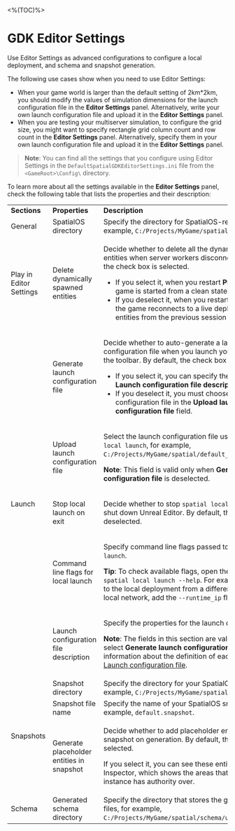 <%(TOC)%>
# GDK Editor Settings

Use Editor Settings as advanced configurations to configure a local deployment, and schema and snapshot generation.

The following use cases show when you need to use Editor Settings:

- When your game world is larger than the default setting of 2km*2km, you should modify the values of simulation dimensions for the launch configuration file in the **Editor Settings** panel. Alternatively, write your own launch configuration file and upload it in the **Editor Settings** panel.
- When you are testing your multiserver simulation, to configure the grid size, you might want to specify rectangle grid column count and row count in the **Editor Settings** panel. Alternatively, specify them in your own launch configuration file and upload it in the **Editor Settings** panel.

> **Note**: You can find all the settings that you configure using Editor Settings in the `DefaultSpatialGDKEditorSettings.ini` file from the `<GameRoot>\Config\` directory.

To learn more about all the settings available in the **Editor Settings** panel, check the following table that lists the properties and their description:

<table>
<tbody>
<tr>
<td><strong>Sections</strong></td>
<td><strong>Properties</strong></td>
<td><strong>Description</strong></td>
</tr>
<tr>
<td>General</td>
<td><span style="font-weight: 400;">SpatialOS directory</span></td>
<td><span style="font-weight: 400;">Specify the directory for SpatialOS-related files, for example, <code>C:/Projects/MyGame/spatial/</code>.</td>
</tr>
<tr>
<td>Play in Editor Settings</td>
<td>Delete dynamically spawned entities</td>
<td>
<p>Decide whether to delete all the dynamically spawned entities when server workers disconnect. By default, the check box is selected.</p>
<ul>
<li>If you select it, when you restart <strong>Play In Editor</strong>, the game is started from a clean state.</li>
<li>If you deselect it, when you restart <strong>Play In Editor</strong>, the game reconnects to a live deployment with entities from the previous session present.</li>
</ul>
</td>
</tr>
<tr>
<td rowspan="5">Launch</td>
<td>Generate launch configuration file</td>
<td>
<p>Decide whether to auto-generate a launch configuration file when you launch your project through the toolbar. By default, the check box is selected.</span></p>
<ul>
<li>If you select it, you can specify the properties in the <strong>Launch configuration file description</strong> section.</span></li>
<li>If you deselect it, you must choose your own launch configuration file in the <strong>Upload launch configuration file</strong> field.</li>
</ul>
</td>
</tr>
<tr>
<td>Upload launch configuration file</td>
<td>
  <p>Select the launch configuration file used for <code>spatial local launch</code>, for example, <code>C:/Projects/MyGame/spatial/default_launch.json</code>.</p>
<p><span style="font-weight: 400;"><strong>Note</strong>: This field is valid only when <strong>Generate launch configuration file</strong> is deselected.</span></p>
</td>
</tr>
<tr>
<td>Stop local launch on exit</td>
<td>
<p>Decide whether to stop <code>spatial local launch</code> when you shut down Unreal Editor. By default, the check box is deselected.</p>
</td>
</tr>
<tr>
<td>Command line flags for local launch</td>
<td>
<p>Specify command line flags passed to <code>spatial local launch</code>.</p>
<p><strong>Tip</strong>: To check available flags, open the CLI and run <code>spatial local launch --help</code>. For example, to connect to the local deployment from a different machine on the local network, add the <code>--runtime_ip</code> flag.</p>
</td>
</tr>
<tr>
<td>Launch configuration file description</td>
<td>
<p>Specify the properties for the launch configuration file.</p>
<p><strong>Note</strong>: The fields in this section are valid only when you select <strong>Generate launch configuration file</strong>. For information about the definition of each property, see <a href="https://docs.improbable.io/reference/13.7/shared/project-layout/launch-config">Launch configuration file</a>.</p>
</td>
</tr>
<tr>
<td rowspan="3">Snapshots</td>
<td>Snapshot directory</td>
<td>Specify the directory for your SpatialOS snapshot, for example, <code>C:/Projects/MyGame/spatial/snapshots/</code>.</td>
</tr>
<tr>
<td>Snapshot file name</td>
<td>Specify the name of your SpatialOS snapshot file, for example, <code>default.snapshot</code>.</td>
</tr>
<tr>
<td>Generate placeholder entities in snapshot</td>
<td>
<p>Decide whether to add placeholder entities to the snapshot on generation. By default, the check box is selected.</span></p>
<p>If you select it, you can see these entities in the Inspector, which shows the areas that a server-worker instance has authority over.</p>
</td>
</tr>
<tr>
<td>Schema</td>
<td>Generated schema directory</td>
<td>Specify the directory that stores the generated schema files, for example, <code>C:/Projects/MyGame/spatial/schema/unreal/generated/</code>.</td>
</tr>
</tbody>
</table>
